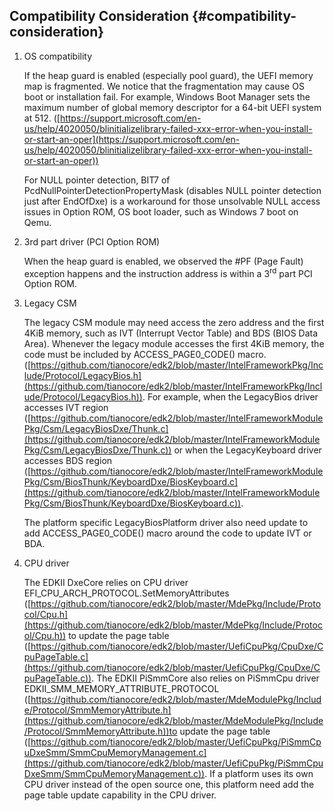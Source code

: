 <!--- @file
  Additional Overflow Detection file: -Compatibility Consideration

  Copyright (c) 2018, Intel Corporation. All rights reserved.<BR>

  Redistribution and use in source (original document form) and 'compiled'
  forms (converted to PDF, epub, HTML and other formats) with or without
  modification, are permitted provided that the following conditions are met:

  1) Redistributions of source code (original document form) must retain the
     above copyright notice, this list of conditions and the following
     disclaimer as the first lines of this file unmodified.

  2) Redistributions in compiled form (transformed to other DTDs, converted to
     PDF, epub, HTML and other formats) must reproduce the above copyright
     notice, this list of conditions and the following disclaimer in the
     documentation and/or other materials provided with the distribution.

  THIS DOCUMENTATION IS PROVIDED BY TIANOCORE PROJECT "AS IS" AND ANY EXPRESS OR
  IMPLIED WARRANTIES, INCLUDING, BUT NOT LIMITED TO, THE IMPLIED WARRANTIES OF
  MERCHANTABILITY AND FITNESS FOR A PARTICULAR PURPOSE ARE DISCLAIMED. IN NO
  EVENT SHALL TIANOCORE PROJECT  BE LIABLE FOR ANY DIRECT, INDIRECT, INCIDENTAL,
  SPECIAL, EXEMPLARY, OR CONSEQUENTIAL DAMAGES (INCLUDING, BUT NOT LIMITED TO,
  PROCUREMENT OF SUBSTITUTE GOODS OR SERVICES; LOSS OF USE, DATA, OR PROFITS;
  OR BUSINESS INTERRUPTION) HOWEVER CAUSED AND ON ANY THEORY OF LIABILITY,
  WHETHER IN CONTRACT, STRICT LIABILITY, OR TORT (INCLUDING NEGLIGENCE OR
  OTHERWISE) ARISING IN ANY WAY OUT OF THE USE OF THIS DOCUMENTATION, EVEN IF
  ADVISED OF THE POSSIBILITY OF SUCH DAMAGE.

-->

## Compatibility Consideration {#compatibility-consideration}

1.  OS compatibility

    If the heap guard is enabled (especially pool guard), the UEFI memory map is fragmented. We notice that the fragmentation may cause OS boot or installation fail. For example, Windows Boot Manager sets the maximum number of global memory descriptor for a 64-bit UEFI system at 512\. ([https://support.microsoft.com/en-us/help/4020050/blinitializelibrary-failed-xxx-error-when-you-install-or-start-an-oper](https://support.microsoft.com/en-us/help/4020050/blinitializelibrary-failed-xxx-error-when-you-install-or-start-an-oper))

    For NULL pointer detection, BIT7 of PcdNullPointerDetectionPropertyMask (disables NULL pointer detection just after EndOfDxe) is a workaround for those unsolvable NULL access issues in Option ROM, OS boot loader, such as Windows 7 boot on Qemu.

2.  3rd part driver (PCI Option ROM)

    When the heap guard is enabled, we observed the #PF (Page Fault) exception happens and the instruction address is within a 3<sup>rd</sup> part PCI Option ROM.

3.  Legacy CSM

    The legacy CSM module may need access the zero address and the first 4KiB memory, such as IVT (Interrupt Vector Table) and BDS (BIOS Data Area). Whenever the legacy module accesses the first 4KiB memory, the code must be included by ACCESS_PAGE0_CODE() macro. ([https://github.com/tianocore/edk2/blob/master/IntelFrameworkPkg/Include/Protocol/LegacyBios.h](https://github.com/tianocore/edk2/blob/master/IntelFrameworkPkg/Include/Protocol/LegacyBios.h)). For example, when the LegacyBios driver accesses IVT region ([https://github.com/tianocore/edk2/blob/master/IntelFrameworkModulePkg/Csm/LegacyBiosDxe/Thunk.c](https://github.com/tianocore/edk2/blob/master/IntelFrameworkModulePkg/Csm/LegacyBiosDxe/Thunk.c)) or when the LegacyKeyboard driver accesses BDS region ([https://github.com/tianocore/edk2/blob/master/IntelFrameworkModulePkg/Csm/BiosThunk/KeyboardDxe/BiosKeyboard.c](https://github.com/tianocore/edk2/blob/master/IntelFrameworkModulePkg/Csm/BiosThunk/KeyboardDxe/BiosKeyboard.c)).

    The platform specific LegacyBiosPlatform driver also need update to add ACCESS_PAGE0_CODE() macro around the code to update IVT or BDA.

4.  CPU driver

    The EDKII DxeCore relies on CPU driver EFI_CPU_ARCH_PROTOCOL.SetMemoryAttributes ([https://github.com/tianocore/edk2/blob/master/MdePkg/Include/Protocol/Cpu.h](https://github.com/tianocore/edk2/blob/master/MdePkg/Include/Protocol/Cpu.h)) to update the page table ([https://github.com/tianocore/edk2/blob/master/UefiCpuPkg/CpuDxe/CpuPageTable.c](https://github.com/tianocore/edk2/blob/master/UefiCpuPkg/CpuDxe/CpuPageTable.c)). The EDKII PiSmmCore also relies on PiSmmCpu driver EDKII_SMM_MEMORY_ATTRIBUTE_PROTOCOL ([https://github.com/tianocore/edk2/blob/master/MdeModulePkg/Include/Protocol/SmmMemoryAttribute.h](https://github.com/tianocore/edk2/blob/master/MdeModulePkg/Include/Protocol/SmmMemoryAttribute.h))to update the page table ([https://github.com/tianocore/edk2/blob/master/UefiCpuPkg/PiSmmCpuDxeSmm/SmmCpuMemoryManagement.c](https://github.com/tianocore/edk2/blob/master/UefiCpuPkg/PiSmmCpuDxeSmm/SmmCpuMemoryManagement.c)). If a platform uses its own CPU driver instead of the open source one, this platform need add the page table update capability in the CPU driver.